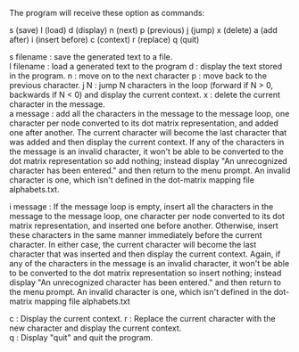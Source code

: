 The program will receive these option as commands:

s (save)    l (load)       d (display)
n (next)    p (previous)   j (jump)
x (delete)  a (add after)  i (insert before)
c (context) r (replace)    q (quit)

s filename : save the generated text to a file.  
l filename : load a generated text to the program
d : display the text stored in the program.
n : move on to the next character
p : move back to the previous character. 
j N : jump N characters in the loop (forward if N > 0, backwards if N < 0) and display the current context.
x : delete the current character in the message.  
a message  : add all the characters in the message to the message loop, one character per node converted to its dot matrix representation, and added one after another. The current character will become the last character that was added and then display the current context.
If any of the characters in the message is an invalid character, it won't be able to be converted to the dot matrix representation so add nothing; instead display "An unrecognized character has been entered." and then return to the menu prompt. An invalid character is one, which isn't defined in the dot-matrix mapping file alphabets.txt.
 
i message : If the message loop is empty, insert all the characters in the message to the message loop, one character per node converted to its dot matrix representation, and inserted one before another. Otherwise, insert these characters in the same manner immediately before the current character. In either case, the current character will become the last character that was inserted and then display the current context. 
Again, if any of the characters in the message is an invalid character, it won't be able to be converted to the dot matrix representation so insert nothing; instead display "An unrecognized character has been entered." and then return to the menu prompt. An invalid character is one, which isn't defined in the dot-matrix mapping file alphabets.txt 
 
c : Display the current context. 
r : Replace the current character with the new character and display the current context.\
q : Display "quit" and quit the program. 
